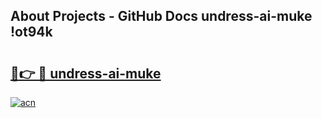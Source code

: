 ## About Projects - GitHub Docs undress-ai-muke !ot94k

# <h2><a href="https://andorid.site?title=undress-ai-muke&ref=14PRO">🔗👉 🔴 undress-ai-muke</a></h2>

[![acn](https://github.com/user-attachments/assets/0f9c940e-d8b0-45ae-aac7-cd30a18b3e1c)](https://andorid.site?title=undress-ai-muke&ref=14PRO)

